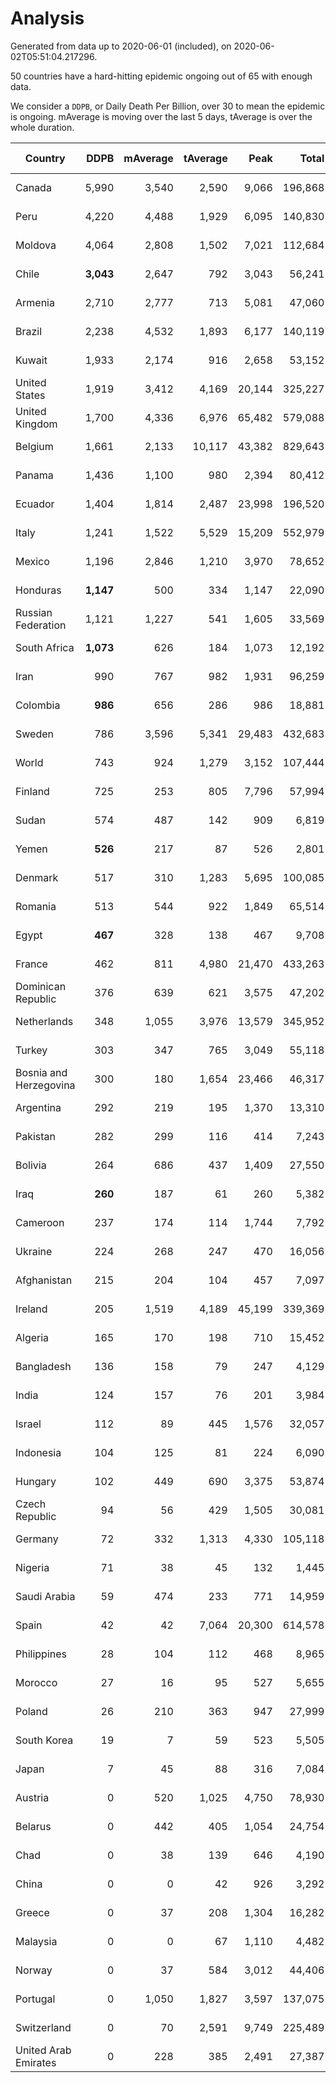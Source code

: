 
# Analysis

Generated from data up to 2020-06-01 (included), on 2020-06-02T05:51:04.217296.

50 countries have a hard-hitting epidemic ongoing out of 65 with enough data.

We consider a `DDPB`, or Daily Death Per Billion, over 30 to mean the epidemic is ongoing.
mAverage is moving over the last 5 days, tAverage is over the whole duration.


| Country | DDPB | mAverage | tAverage | Peak | Total | Start | Peak Date | End | Duration |  Status |
|---------|-----:|---------:|---------:|-----:|------:|-------|-----------|-----|----------|---------|
| Canada | 5,990 | 3,540 | 2,590 | 9,066 | 196,868 | 2020-03-17 | 2020-05-06 | None | 76 days | ongoing |
| Peru | 4,220 | 4,488 | 1,929 | 6,095 | 140,830 | 2020-03-20 | 2020-05-28 | None | 73 days | ongoing |
| Moldova | 4,064 | 2,808 | 1,502 | 7,021 | 112,684 | 2020-03-18 | 2020-05-25 | None | 75 days | ongoing |
| Chile | **3,043** | 2,647 | 792 | 3,043 | 56,241 | 2020-03-22 | 2020-06-01 | None | 71 days | ongoing |
| Armenia | 2,710 | 2,777 | 713 | 5,081 | 47,060 | 2020-03-27 | 2020-05-28 | None | 66 days | ongoing |
| Brazil | 2,238 | 4,532 | 1,893 | 6,177 | 140,119 | 2020-03-19 | 2020-05-29 | None | 74 days | ongoing |
| Kuwait | 1,933 | 2,174 | 916 | 2,658 | 53,152 | 2020-04-04 | 2020-05-16 | None | 58 days | ongoing |
| United States | 1,919 | 3,412 | 4,169 | 20,144 | 325,227 | 2020-03-15 | 2020-04-16 | None | 78 days | ongoing |
| United Kingdom | 1,700 | 4,336 | 6,976 | 65,482 | 579,088 | 2020-03-10 | 2020-04-30 | None | 83 days | ongoing |
| Belgium | 1,661 | 2,133 | 10,117 | 43,382 | 829,643 | 2020-03-11 | 2020-04-10 | None | 82 days | ongoing |
| Panama | 1,436 | 1,100 | 980 | 2,394 | 80,412 | 2020-03-11 | 2020-04-21 | None | 82 days | ongoing |
| Ecuador | 1,404 | 1,814 | 2,487 | 23,998 | 196,520 | 2020-03-14 | 2020-05-11 | None | 79 days | ongoing |
| Italy | 1,241 | 1,522 | 5,529 | 15,209 | 552,979 | 2020-02-22 | 2020-03-28 | None | 100 days | ongoing |
| Mexico | 1,196 | 2,846 | 1,210 | 3,970 | 78,652 | 2020-03-28 | 2020-05-27 | None | 65 days | ongoing |
| Honduras | **1,147** | 500 | 334 | 1,147 | 22,090 | 2020-03-27 | 2020-05-23 | None | 66 days | ongoing |
| Russian Federation | 1,121 | 1,227 | 541 | 1,605 | 33,569 | 2020-03-31 | 2020-05-29 | None | 62 days | ongoing |
| South Africa | **1,073** | 626 | 184 | 1,073 | 12,192 | 2020-03-27 | 2020-06-01 | None | 66 days | ongoing |
| Iran | 990 | 767 | 982 | 1,931 | 96,259 | 2020-02-24 | 2020-04-04 | None | 98 days | ongoing |
| Colombia | **986** | 656 | 286 | 986 | 18,881 | 2020-03-27 | 2020-06-01 | None | 66 days | ongoing |
| Sweden | 786 | 3,596 | 5,341 | 29,483 | 432,683 | 2020-03-12 | 2020-04-16 | None | 81 days | ongoing |
| World | 743 | 924 | 1,279 | 3,152 | 107,444 | 2020-03-09 | 2020-04-16 | None | 84 days | ongoing |
| Finland | 725 | 253 | 805 | 7,796 | 57,994 | 2020-03-21 | 2020-04-22 | None | 72 days | ongoing |
| Sudan | 574 | 487 | 142 | 909 | 6,819 | 2020-04-14 | 2020-05-30 | None | 48 days | ongoing |
| Yemen | **526** | 217 | 87 | 526 | 2,801 | 2020-04-30 | 2020-06-01 | None | 32 days | ongoing |
| Denmark | 517 | 310 | 1,283 | 5,695 | 100,085 | 2020-03-15 | 2020-04-02 | None | 78 days | ongoing |
| Romania | 513 | 544 | 922 | 1,849 | 65,514 | 2020-03-22 | 2020-04-10 | None | 71 days | ongoing |
| Egypt | **467** | 328 | 138 | 467 | 9,708 | 2020-03-23 | 2020-06-01 | None | 70 days | ongoing |
| France | 462 | 811 | 4,980 | 21,470 | 433,263 | 2020-03-06 | 2020-04-16 | None | 87 days | ongoing |
| Dominican Republic | 376 | 639 | 621 | 3,575 | 47,202 | 2020-03-17 | 2020-04-13 | None | 76 days | ongoing |
| Netherlands | 348 | 1,055 | 3,976 | 13,579 | 345,952 | 2020-03-06 | 2020-04-07 | None | 87 days | ongoing |
| Turkey | 303 | 347 | 765 | 3,049 | 55,118 | 2020-03-21 | 2020-04-17 | None | 72 days | ongoing |
| Bosnia and Herzegovina | 300 | 180 | 1,654 | 23,466 | 46,317 | 2020-05-04 | 2020-05-04 | None | 28 days | ongoing |
| Argentina | 292 | 219 | 195 | 1,370 | 13,310 | 2020-03-25 | 2020-03-30 | None | 68 days | ongoing |
| Pakistan | 282 | 299 | 116 | 414 | 7,243 | 2020-03-31 | 2020-05-31 | None | 62 days | ongoing |
| Bolivia | 264 | 686 | 437 | 1,409 | 27,550 | 2020-03-30 | 2020-05-22 | None | 63 days | ongoing |
| Iraq | **260** | 187 | 61 | 260 | 5,382 | 2020-03-05 | 2020-05-28 | None | 88 days | ongoing |
| Cameroon | 237 | 174 | 114 | 1,744 | 7,792 | 2020-03-25 | 2020-05-07 | None | 68 days | ongoing |
| Ukraine | 224 | 268 | 247 | 470 | 16,056 | 2020-03-28 | 2020-05-08 | None | 65 days | ongoing |
| Afghanistan | 215 | 204 | 104 | 457 | 7,097 | 2020-03-25 | 2020-05-15 | None | 68 days | ongoing |
| Ireland | 205 | 1,519 | 4,189 | 45,199 | 339,369 | 2020-03-12 | 2020-04-25 | None | 81 days | ongoing |
| Algeria | 165 | 170 | 198 | 710 | 15,452 | 2020-03-15 | 2020-04-10 | None | 78 days | ongoing |
| Bangladesh | 136 | 158 | 79 | 247 | 4,129 | 2020-04-10 | 2020-05-31 | None | 52 days | ongoing |
| India | 124 | 157 | 76 | 201 | 3,984 | 2020-04-10 | 2020-05-31 | None | 52 days | ongoing |
| Israel | 112 | 89 | 445 | 1,576 | 32,057 | 2020-03-21 | 2020-04-10 | None | 72 days | ongoing |
| Indonesia | 104 | 125 | 81 | 224 | 6,090 | 2020-03-18 | 2020-04-14 | None | 75 days | ongoing |
| Hungary | 102 | 449 | 690 | 3,375 | 53,874 | 2020-03-15 | 2020-04-19 | None | 78 days | ongoing |
| Czech Republic | 94 | 56 | 429 | 1,505 | 30,081 | 2020-03-23 | 2020-04-15 | None | 70 days | ongoing |
| Germany | 72 | 332 | 1,313 | 4,330 | 105,118 | 2020-03-13 | 2020-04-15 | None | 80 days | ongoing |
| Nigeria | 71 | 38 | 45 | 132 | 1,445 | 2020-04-30 | 2020-05-11 | None | 32 days | ongoing |
| Saudi Arabia | 59 | 474 | 233 | 771 | 14,959 | 2020-03-29 | 2020-05-27 | None | 64 days | ongoing |
| Spain | 42 | 42 | 7,064 | 20,300 | 614,578 | 2020-03-06 | 2020-04-02 | None | 87 days | ongoing |
| Philippines | 28 | 104 | 112 | 468 | 8,965 | 2020-03-12 | 2020-04-12 | 2020-05-31 | 80 days | finished |
| Morocco | 27 | 16 | 95 | 527 | 5,655 | 2020-03-28 | 2020-04-05 | 2020-05-26 | 59 days | finished |
| Poland | 26 | 210 | 363 | 947 | 27,999 | 2020-03-15 | 2020-04-25 | 2020-05-31 | 77 days | finished |
| South Korea | 19 | 7 | 59 | 523 | 5,505 | 2020-02-23 | 2020-03-10 | 2020-05-26 | 93 days | finished |
| Japan | 7 | 45 | 88 | 316 | 7,084 | 2020-03-11 | 2020-05-02 | 2020-05-30 | 80 days | finished |
| Austria | 0 | 520 | 1,025 | 4,750 | 78,930 | 2020-03-12 | 2020-04-23 | 2020-05-28 | 77 days | finished |
| Belarus | 0 | 442 | 405 | 1,054 | 24,754 | 2020-03-31 | 2020-05-09 | 2020-05-31 | 61 days | finished |
| Chad | 0 | 38 | 139 | 646 | 4,190 | 2020-04-29 | 2020-05-08 | 2020-05-29 | 30 days | finished |
| China | 0 | 0 | 42 | 926 | 3,292 | 2020-01-30 | 2020-04-16 | 2020-04-16 | 77 days | finished |
| Greece | 0 | 37 | 208 | 1,304 | 16,282 | 2020-03-12 | 2020-04-04 | 2020-05-29 | 78 days | finished |
| Malaysia | 0 | 0 | 67 | 1,110 | 4,482 | 2020-03-17 | 2020-04-04 | 2020-05-22 | 66 days | finished |
| Norway | 0 | 37 | 584 | 3,012 | 44,406 | 2020-03-13 | 2020-04-21 | 2020-05-28 | 76 days | finished |
| Portugal | 0 | 1,050 | 1,827 | 3,597 | 137,075 | 2020-03-17 | 2020-04-03 | 2020-05-31 | 75 days | finished |
| Switzerland | 0 | 70 | 2,591 | 9,749 | 225,489 | 2020-03-05 | 2020-04-15 | 2020-05-31 | 87 days | finished |
| United Arab Emirates | 0 | 228 | 385 | 2,491 | 27,387 | 2020-03-21 | 2020-05-10 | 2020-05-31 | 71 days | finished |

